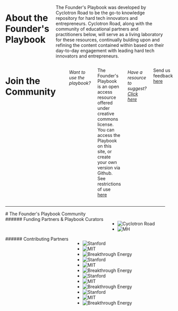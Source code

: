 <div markdown="1" class="columns medium-6">

  # About the Founder's Playbook

  The Founder's Playbook was developed by Cyclotron Road to be the go-to
  knowledge repository for hard tech innovators and entrepreneurs. Cyclotron
  Road, along with the community of educational partners and practitioners
  below, will serve as a living laboratory for these resources, continually
  bulding upon and refining the content contained within based on their
  day-to-day engagement with leading hard tech innovators and entrepreneurs.

</div>

<div markdown="1" class="columns medium-6 join-community">

  # Join the Community

  <i class="fa fa-creative-commons"></i>
  <a href="http://github.com"><i class="fa fa-github"></i></a>

  ###### Want to use the playbook?

  The Founder's Playbook is an open access resource offered under creative
  commons license. You can access the Playbook on this site, or create your
  own version via Github.
  See restrictions of use [here](/restrictions)

  ###### Have a resource to suggest? [Click here](mailto:joel@moxleyholdings.com?Subject=Founders%20Playbook%20Suggestions)

  Send us feedback [here](mailto:joel@moxleyholdings.com?Subject=Founders%20Playbook%20Suggestions)
</div>

---

<div markdown="1" class="columns community">
  # The Founder's Playbook Community
</div>

<div markdown="1" class="columns medium-6 partners">
  ###### Funding Partners & Playbook Curators

  * ![Cyclotron Road](/img/cyclotronroad.png)
  * ![MH](/img/mh.png)
</div>

<div markdown="1" class="columns medium-6 contributors">
  ###### Contributing Partners

  * ![Stanford](/img/stanford.png)
  * ![MIT](/img/mit-logo.png)
  * ![Breakthrough Energy](/img/breakthrough-energy.png)
  * ![Stanford](/img/stanford.png)
  * ![MIT](/img/mit-logo.png)
  * ![Breakthrough Energy](/img/breakthrough-energy.png)
  * ![Stanford](/img/stanford.png)
  * ![MIT](/img/mit-logo.png)
  * ![Breakthrough Energy](/img/breakthrough-energy.png)
  * ![Stanford](/img/stanford.png)
  * ![MIT](/img/mit-logo.png)
  * ![Breakthrough Energy](/img/breakthrough-energy.png)
</div>